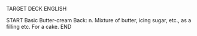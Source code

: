 TARGET DECK
ENGLISH

START
Basic
Butter-cream
Back: n. Mixture of butter, icing sugar, etc., as a filling etc. For a cake.
END
